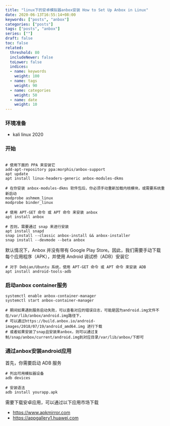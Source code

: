 ```yaml
---
title: "linux下的安卓模拟器anbox安装 How to Set Up Anbox in Linux"
date: 2020-06-13T16:55:14+08:00
keywords: ["posts", "anbox"]
categories: ["posts"]
tags: ["posts", "anbox"]
series: [""]
draft: false
toc: false
related:
  threshold: 80
  includeNewer: false
  toLower: false
  indices:
  - name: keywords
    weight: 100
  - name: tags
    weight: 90
  - name: categories
    weight: 50
  - name: date
    weight: 10
---
```


### 环境准备
- kali linux 2020

### 开始
```shell script

# 使用下面的 PPA 来安装它
add-apt-repository ppa:morphis/anbox-support
apt update
apt install linux-headers-generic anbox-modules-dkms

# 在你安装 anbox-modules-dkms 软件包后，你必须手动重新加载内核模块，或需要系统重新启动
modprobe ashmem_linux
modprobe binder_linux

# 使用 APT-GET 命令 或 APT 命令 来安装 anbox
apt install anbox

# 否则，需要通过 snap 来进行安装
apt install snapd
snap install --classic anbox-install && anbox-installer
snap install --devmode --beta anbox
```

默认情况下，Anbox 并没有带有 Google Play Store。因此，我们需要手动下载每个应用程序（APK），并使用 Android 调试桥（ADB）安装它

```shell script
# 对于 Debian/Ubuntu 系统，使用 APT-GET 命令 或 APT 命令 来安装 ADB
apt install android-tools-adb
```

### 启动anbox container服务
```shell script
systemctl enable anbox-container-manager
systemctl start anbox-container-manager

# 期间如果遇到服务启动失败，可以查看对应的错误日志，可能是因为android.img文件不在/var/lib/anbox/android.img路径下，
# 可以通过https://build.anbox.io/android-images/2018/07/19/android_amd64.img 进行下载
# 或者如果安装了snap且安装来anbox，则可以通过复制/snap/anbox/current/android.img到对应目录/var/lib/anbox/下即可
```

### 通过anbox安装android应用
首先，你需要启动 ADB 服务
```shell script
# 列出可用模拟器设备
adb devices

# 安装语法
adb install yourapp.apk
```

需要下载安卓应用，可以通过以下应用市场下载

- https://www.apkmirror.com
- https://appgallery1.huawei.com













